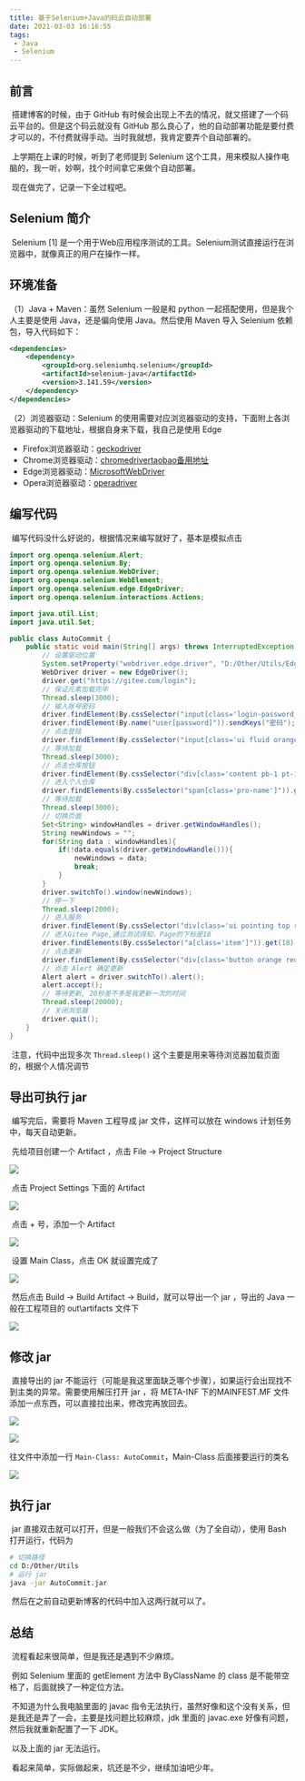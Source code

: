 ```yaml
---
title: 基于Selenium+Java的码云自动部署
date: 2021-03-03 16:16:55
tags:
 - Java
 - Selenium
---
```


## 前言

​	搭建博客的时候，由于 GitHub 有时候会出现上不去的情况，就又搭建了一个码云平台的。但是这个码云就没有 GitHub 那么良心了，他的自动部署功能是要付费才可以的，不付费就得手动。当时我就想，我肯定要弄个自动部署的。

​	上学期在上课的时候，听到了老师提到 Selenium 这个工具，用来模拟人操作电脑的，我一听，妙啊，找个时间拿它来做个自动部署。

​	现在做完了，记录一下全过程吧。

<!-- more -->

## Selenium 简介

​	Selenium [1] 是一个用于Web应用程序测试的工具。Selenium测试直接运行在浏览器中，就像真正的用户在操作一样。

## 环境准备

（1）Java + Maven：虽然 Selenium 一般是和 python 一起搭配使用，但是我个人主要是使用 Java，还是偏向使用 Java。然后使用 Maven 导入 Selenium 依赖包，导入代码如下：

```xml
<dependencies>
    <dependency>
        <groupId>org.seleniumhq.selenium</groupId>
        <artifactId>selenium-java</artifactId>
        <version>3.141.59</version>
    </dependency>
</dependencies>
```

（2）浏览器驱动：Selenium 的使用需要对应浏览器驱动的支持，下面附上各浏览器驱动的下载地址，根据自身来下载，我自己是使用 Edge

- Firefox浏览器驱动：[geckodriver](https://github.com/mozilla/geckodriver/releases)
- Chrome浏览器驱动：[chromedriver](https://sites.google.com/a/chromium.org/chromedriver/home)[taobao备用地址](https://npm.taobao.org/mirrors/chromedriver)
- Edge浏览器驱动：[MicrosoftWebDriver](https://developer.microsoft.com/en-us/microsoft-edge/tools/webdriver/)
- Opera浏览器驱动：[operadriver](https://github.com/operasoftware/operachromiumdriver/releases)

## 编写代码

​	编写代码没什么好说的，根据情况来编写就好了，基本是模拟点击

```java
import org.openqa.selenium.Alert;
import org.openqa.selenium.By;
import org.openqa.selenium.WebDriver;
import org.openqa.selenium.WebElement;
import org.openqa.selenium.edge.EdgeDriver;
import org.openqa.selenium.interactions.Actions;

import java.util.List;
import java.util.Set;

public class AutoCommit {
    public static void main(String[] args) throws InterruptedException {
        // 设置驱动位置
        System.setProperty("webdriver.edge.driver", "D:/Other/Utils/Edgedriver/msedgedriver.exe");
        WebDriver driver = new EdgeDriver();
        driver.get("https://gitee.com/login");
        // 保证元素加载完毕
        Thread.sleep(3000);
        // 输入账号密码
        driver.findElement(By.cssSelector("input[class='login-password__account-input']")).sendKeys("用户名");
        driver.findElement(By.name("user[password]")).sendKeys("密码");
        // 点击登陆
        driver.findElement(By.cssSelector("input[class='ui fluid orange submit button large']")).click();
        // 等待加载
        Thread.sleep(3000);
        // 点击仓库按钮
        driver.findElement(By.cssSelector("div[class='content pb-1 pt-1']")).click();
        // 进入个人仓库
        driver.findElements(By.cssSelector("span[class='pro-name']")).get(1).click();
        // 等待加载
        Thread.sleep(3000);
        // 切换页面
        Set<String> windowHandles = driver.getWindowHandles();
        String newWindows = "";
        for(String data : windowHandles){
            if(!data.equals(driver.getWindowHandle())){
                newWindows = data;
                break;
            }
        }
        driver.switchTo().window(newWindows);
        // 停一下
        Thread.sleep(2000);
        // 进入服务
        driver.findElement(By.cssSelector("div[class='ui pointing top right dropdown git-project-service']")).click();
        // 进入Gitee Page,通过测试得知，Page的下标是18
        driver.findElements(By.cssSelector("a[class='item']")).get(18).click();
        // 点击更新
        driver.findElement(By.cssSelector("div[class='button orange redeploy-button ui update_deploy']")).click();
        // 点击 Alert 确定更新
        Alert alert = driver.switchTo().alert();
        alert.accept();
        // 等待更新, 20秒差不多是我更新一次的时间
        Thread.sleep(20000);
        // 关闭浏览器
        driver.quit();
    }
}
```

​	注意，代码中出现多次 `Thread.sleep()` 这个主要是用来等待浏览器加载页面的，根据个人情况调节

## 导出可执行 jar

​	编写完后，需要将 Maven 工程导成 jar 文件，这样可以放在 windows 计划任务中，每天自动更新。

​	先给项目创建一个 Artifact ，点击 File -> Project Structure

![](基于Selenium-Java的码云自动部署/1.png)

​	点击 Project Settings 下面的 Artifact

![](基于Selenium-Java的码云自动部署/2.png)

​	点击 + 号，添加一个 Artifact 

![](基于Selenium-Java的码云自动部署/3.png)

​	设置 Main Class，点击 OK 就设置完成了

![](基于Selenium-Java的码云自动部署/4.png)

​	然后点击 Build -> Build Artifact -> Build，就可以导出一个 jar ，导出的 Java 一般在工程项目的 out\artifacts 文件下

![](基于Selenium-Java的码云自动部署/5.png)

## 修改 jar 

​	直接导出的 jar 不能运行（可能是我这里面缺乏哪个步骤），如果运行会出现找不到主类的异常。需要使用解压打开 jar ，将 META-INF 下的MAINFEST.MF 文件添加一点东西，可以直接拉出来，修改完再放回去。

![](基于Selenium-Java的码云自动部署/6.png)

![](基于Selenium-Java的码云自动部署/7.png)

往文件中添加一行 `Main-Class: AutoCommit`，Main-Class 后面接要运行的类名

![](基于Selenium-Java的码云自动部署/8.png)

## 执行 jar

​	jar 直接双击就可以打开，但是一般我们不会这么做（为了全自动），使用 Bash 打开运行，代码为

```bash
# 切换路径
cd D:/Other/Utils
# 运行 jar
java -jar AutoCommit.jar
```

​	然后在之前自动更新博客的代码中加入这两行就可以了。

## 总结

​	流程看起来很简单，但是我还是遇到不少麻烦。

​	例如 Selenium 里面的 getElement 方法中 ByClassName 的 class 是不能带空格了，后面就换了一种定位方法。

​	不知道为什么我电脑里面的 javac 指令无法执行，虽然好像和这个没有关系，但是我还是弄了一会，主要是找问题比较麻烦，jdk 里面的 javac.exe 好像有问题，然后我就重新配置了一下 JDK。

​	以及上面的 jar 无法运行。

​	看起来简单，实际做起来，坑还是不少，继续加油吧少年。